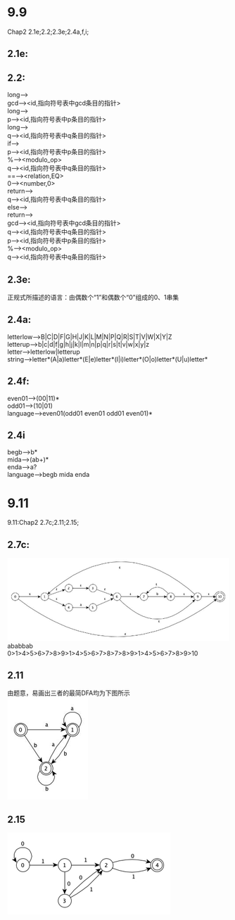 # 9.9
Chap2 2.1e;2.2;2.3e;2.4a,f,i;
## 2.1e:

## 2.2:
long--><long>  
gcd--><id,指向符号表中gcd条目的指针>  
long--><long>  
p--><id,指向符号表中p条目的指针>  
long--><long>  
q--><id,指向符号表中q条目的指针>  
if--><if>  
p--><id,指向符号表中p条目的指针>  
%--><modulo_op>  
q--><id,指向符号表中q条目的指针>  
==--><relation,EQ>  
0--><number,0>  
return--><return>  
q--><id,指向符号表中q条目的指针>  
else--><else>  
return--><return>  
gcd--><id,指向符号表中gcd条目的指针>  
q--><id,指向符号表中q条目的指针>  
p--><id,指向符号表中p条目的指针>  
%--><modulo_op>  
q--><id,指向符号表中q条目的指针>  

## 2.3e:
正规式所描述的语言：由偶数个“1”和偶数个“0”组成的0、1串集  

## 2.4a:
letterlow-->B|C|D|F|G|H|J|K|L|M|N|P|Q|R|S|T|V|W|X|Y|Z  
letterup-->b|c|d|f|g|h|j|k|l|m|n|p|q|r|s|t|v|w|x|y|z  
letter-->letterlow|letterup  
string-->letter\*(A|a)letter\*(E|e)letter\*(I|i)letter\*(O|o)letter\*(U|u)letter\*  

## 2.4f:
even01-->(00|11)\*  
odd01-->(10|01)  
language-->even01(odd01 even01 odd01 even01)\*  

## 2.4i
begb-->b\*  
mida-->(ab+)\*  
enda-->a?  
language-->begb mida enda  

# 9.11
9.11:Chap2 2.7c;2.11;2.15;

## 2.7c:
![图2.7](2.7.jpg)  
ababbab  
0>1>4>5>6>7>8>9>1>4>5>6>7>8>7>8>9>1>4>5>6>7>8>9>10  

## 2.11
由题意，易画出三者的最简DFA均为下图所示  
![图2.11](2.11.jpg)  

## 2.15
![图2.15](2.15.jpg)












